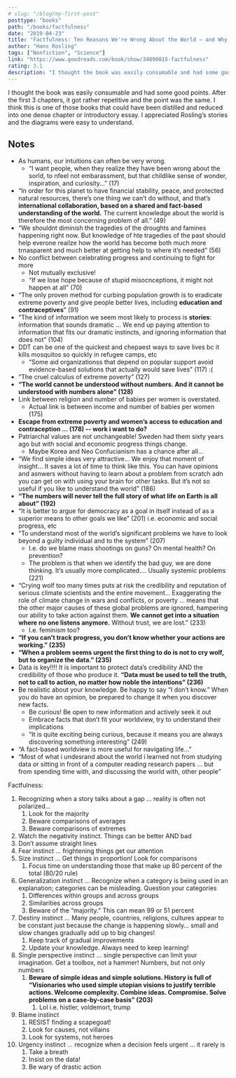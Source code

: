 ```yaml
---
# slug: "/blog/my-first-post"
posttype: "books"
path: "/books/factfulness"
date: "2019-04-23"
title: "Factfulness: Ten Reasons We're Wrong About the World – and Why Things Are Better Than You Think"
author: "Hans Rosling"
tags: ["Nonfiction", "Science"]
link: "https://www.goodreads.com/book/show/34890015-factfulness"
rating: 3.1
description: "I thought the book was easily consumable and had some good points. After the first 3 chapters, it got rather repetitive and the point was the same. I think this is one of those books that could have been distilled and reduced into one dense chapter or introductory essay. I appreciated Rosling’s stories and the diagrams were easy to understand."
---
```

I thought the book was easily consumable and had some good points. After the first 3 chapters, it got rather repetitive and the point was the same. I think this is one of those books that could have been distilled and reduced into one dense chapter or introductory essay. I appreciated Rosling’s stories and the diagrams were easy to understand.

## Notes
- As humans, our intuitions can often be very wrong.
    - “I want people, when they realize they have been wrong about the sorld, to nfeel not embarassment, but that childlike sense of wonder, inspiration, and curiosity…” (17)
- “In order for this planet to have financial stability, peace, and protected natural resources, there’s one thing we can’t do without, and that’s **international collaboration, based on a shared and fact-based understanding of the world.** The current knowledge about the world is therefore the most concerning problem of all.” (49)
- “We shouldnt diminish the tragedies of the droughts and famines happening right now. But knowledge of hte tragedies of the past should help everone reailze how the world has become both much more trnasparent and much better at getting help to where it’s needed” (56)
- No conflict between celebrating progress and continuing to fight for more
    - Not mutually exclusive!
    - “If we lose hope because of stupid misocnceptions, it might not happen at all” (70)
- “The only proven method for curbing population growth is to eradicate extreme poverty and give people better lives, including **education and contraceptives**” (91)
- “The kind of information we seem most likely to process is **stories**: information that sounds dramatic … We end up paying attention to information that fits our dramatic instincts, and ignoring information that does not” (104)
- DDT can be one of the quickest and chepaest ways to save lives bc it kills mosquitos so quickly in refugee camps, etc
    - “Some aid organizationss that depend on popular support avoid evidence-based solutions that actually would save lives” (117) :(
- “The cruel calculus of extreme poverty” (127)
- **“The world cannot be understood without numbers. And it cannot be understood with numbers alone” (128)**
- Link between religion and number of babies per women is overstated.
    - Actual link is between income and number of babies per women (175)
- **Escape from extreme poverty and women’s access to education and contraception … (178) -- work i want to do?**
- Patriarchal values are not unchangeable! Sweden had them sixty years ago but with social and economic progress things change.
    - Maybe Korea and Neo Confucianism has a chance after all…
- “We find simple ideas very attractive… We enjoy that moment of insight… It saves a lot of time to think like this. You can have opinions and asnwers without having to learn about a problem from scratch adn you can get on with using your brain for other tasks. But it’s not so useful if you like to understand the world” (186)
- **“The numbers will never tell the full story of what life on Earth is all about” (192)**
- “It is better to argue for democracy as a goal in itself instead of as a superior means to other goals we like” (201) i.e. economic and social progress, etc
- “To understand most of the world’s significant problems we have to look beyond a guilty individual and to the system” (207)
    - I.e. do we blame mass shootings on guns? On mental health? On prevention?
    - The problem is that when we identify the bad guy, we are done thinking. It’s usually more complicated…. Usually systemic problems (221)
- “Crying wolf too many times puts at risk the credibility and reputation of serious climate scientists and the entire movement… Exaggerating the role of climate change in wars and conflicts, or poverty … means that the other major causes of these global problems are ignored, hampering our ability to take action against them. **We cannot get into a situation where no one listens anymore.** Without trust, we are lost.” (233)
    - I.e. feminism too?
- **“If you can’t track progress, you don’t know whether your actions are working.” (235)**
- **“When a problem seems urgent the first thing to do is not to cry wolf, but to organize the data.” (235)**
- Data is key!!!! It is important to protect data’s credibility AND the credibility of those who produce it. **“Data must be used to tell the truth, not to call to action, no matter how noble the intentions” (236)**
- Be realistic about your knowledge. Be happy to say “I don’t know.” When you do have an opinion, be prepared to change it when you discover new facts.
    - Be curious! Be open to new information and actively seek it out
    - Embrace facts that don’t fit your worldview, try to understand their implications
    - “It is quite exciting being curious, because it means you are always discovering something interesting” (249)
- “A fact-based worldview is more useful for navigating life…”
- “Most of what i undesrand about the world i learned not from studying data or sitting in front of a computer reading research papers … but from spending time with, and discussing the world with, other people”

Factfulness:

1. Recognizing when a story talks about a gap … reality is often not polarized…
    1. Look for the majority
    2. Beware comparisons of averages
    3. Beware comparisons of extremes
2. Watch the negativity instinct. Things can be better AND bad
3. Don’t assume straight lines
4. Fear instinct … frightening things get our attention
5. Size instinct … Get things in proportion! Look for comparisons
    1. Focus time on understanding those that make up 80 percent of the total (80/20 rule)
6. Generalization instinct … Recognize when a category is being used in an explanation; categories can be misleading. Question your categories
    1. Differences within groups and across groups
    2. Similarities across groups
    3. Beware of the “majority.” This can mean 99 or 51 percent
7. Destiny instinct … Many people, countries, religions, cultures appear to be constant just because the change is happening slowly… small and slow changes gradually add up to big changes!
    1. Keep track of gradual improvements
    2. Update your knowledge. Always need to keep learning!
8. Single perspective instinct … single perspective can limit your imagination. Get a toolbox, not a hammer! Numbers, but not only numbers
    1. **Beware of simple ideas and simple solutions. History is full of “Visionaries who used simple utopian visions to justify terrible actions. Welcome complexity. Combine ideas. Compromise. Solve problems on a case-by-case basis” (203)**
        1. Lol i.e. histler, voldemort, trump
9. Blame instinct
    1. RESIST finding a scapegoat!
    2. Look for causes, not villains
    3. Look for systems, not heroes
10. Urgency instinct … recognize when a decision feels urgent … it rarely is
    1. Take a breath
    2. Insist on the data!
    3. Be wary of drastic action